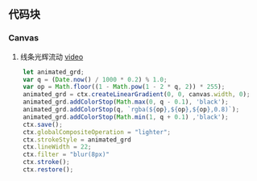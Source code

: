 ## 代码块

### Canvas
1. 线条光辉流动 [video](https://github.com/lulu-s/lulu-book/blob/master/assets/%E7%BA%BF%E6%9D%A1%E5%85%89%E8%BE%89%E6%B5%81%E5%8A%A8.mov)
```js
    let animated_grd;
    var q = (Date.now() / 1000 * 0.2) % 1.0;
    var op = Math.floor((1 - Math.pow(1 - 2 * q, 2)) * 255);
    animated_grd = ctx.createLinearGradient(0, 0, canvas.width, 0);
    animated_grd.addColorStop(Math.max(0, q - 0.1), 'black');
    animated_grd.addColorStop(q, `rgba(${op},${op},${op},0.8)`);
    animated_grd.addColorStop(Math.min(1, q + 0.1) ,'black');
    ctx.save();
    ctx.globalCompositeOperation = "lighter";
    ctx.strokeStyle = animated_grd
    ctx.lineWidth = 22;
    ctx.filter = "blur(8px)"
    ctx.stroke();
    ctx.restore();
```
